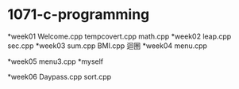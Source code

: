 # 1071-c-programming

*week01
Welcome.cpp
tempcovert.cpp
math.cpp
*week02
  leap.cpp
  sec.cpp
*week03
  sum.cpp
  BMI.cpp
  迴圈
*week04
  menu.cpp
  
*week05
  menu3.cpp
*myself
  
*week06
 Daypass.cpp
 sort.cpp
